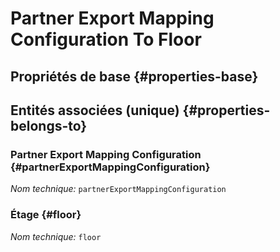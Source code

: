 #  Partner Export Mapping Configuration To Floor
<!--- THIS FILE IS GENERATED PLEASE DO NOT EDIT IT DIRECTLY --->



## Propriétés de base {#properties-base}



## Entités associées (unique) {#properties-belongs-to}

###  Partner Export Mapping Configuration {#partnerExportMappingConfiguration}



*Nom technique:* ```partnerExportMappingConfiguration```

### Étage {#floor}



*Nom technique:* ```floor```





